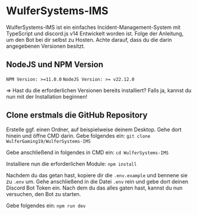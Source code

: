 # WulferSystems-IMS

WulferSystems-IMS ist ein einfaches Incident-Management-System mit TypeScript und discord.js v14 Entwickelt worden ist.
Folge der Anleitung, um den Bot bei dir selbst zu Hosten. Achte darauf, dass du die darin angegebenen Versionen besitzt.

## NodeJS und NPM Version

`NPM Version: >=11.0.0`
`NodeJS Version: >= v22.12.0`

=> Hast du die erforderlichen Versionen bereits installiert?
Falls ja, kannst du nun mit der Installation beginnen!

## Clone erstmals die GitHub Repository

Erstelle ggf. einen Ordner, auf beispielweise deinem Desktop.
Gehe dort hinein und öffne CMD darin.
Gebe folgendes ein:
`git clone WulferGaming19/WulferSystems-IMS`

Gebe anschließend in folgendes in CMD ein:
`cd WulferSystems-IMS`

Installiere nun die erforderlichen Module:
`npm install`

Nachdem du das getan hast, kopiere dir die `.env.example` und bennene sie zu `.env` um.
Gehe anschließend in die Datei `.env` rein und gebe dort deinen Discord Bot Token ein.
Nach dem du das alles gaten hast, kannst du nun versuchen, den Bot zu starten.

Gebe folgendes ein:
`npm run dev`
